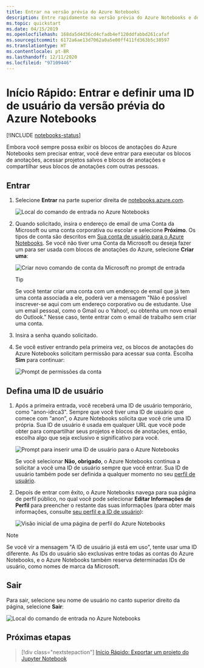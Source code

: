 ```yaml
---
title: Entrar na versão prévia do Azure Notebooks
description: Entre rapidamente na versão prévia do Azure Notebooks e defina uma ID de usuário, que oferece a capacidade de acessar os projetos salvos e compartilhar notebooks com outras pessoas.
ms.topic: quickstart
ms.date: 04/15/2019
ms.openlocfilehash: 168da5d4d36cd4cfadb4ef120ddfabbd261cafaf
ms.sourcegitcommit: 6172a6ae13d7062a0a5e00ff411fd363b5c38597
ms.translationtype: HT
ms.contentlocale: pt-BR
ms.lasthandoff: 12/11/2020
ms.locfileid: "97109446"
---
```

# <a name="quickstart-sign-in-and-set-a-user-id-for-azure-notebooks-preview"></a>Início Rápido: Entrar e definir uma ID de usuário da versão prévia do Azure Notebooks

[!INCLUDE [notebooks-status](../../includes/notebooks-status.md)]

Embora você sempre possa exibir os blocos de anotações do Azure Notebooks sem precisar entrar, você deve entrar para executar os blocos de anotações, acessar projetos salvos e blocos de anotações e compartilhar seus blocos de anotações com outras pessoas.

## <a name="sign-in"></a>Entrar

1. Selecione **Entrar** na parte superior direita de [notebooks.azure.com](https://notebooks.azure.com/).

    ![Local do comando de entrada no Azure Notebooks](media/accounts/sign-in-command.png)

1. Quando solicitado, insira o endereço de email de uma Conta da Microsoft ou uma conta corporativa ou escolar e selecione **Próximo**. Os tipos de conta são descritos em [Sua conta de usuário para o Azure Notebooks](azure-notebooks-user-account.md). Se você não tiver uma Conta da Microsoft ou deseja fazer um para ser usada com blocos de anotações do Azure, selecione **Criar uma**:

    ![Criar novo comando de conta da Microsoft no prompt de entrada](media/accounts/create-new-microsoft-account.png)

    > [!Tip]
    > Se você tentar criar uma conta com um endereço de email que já tem uma conta associada a ele, poderá ver a mensagem "Não é possível inscrever-se aqui com um endereço corporativo ou de estudante. Use um email pessoal, como o Gmail ou o Yahoo!, ou obtenha um novo email do Outlook." Nesse caso, tente entrar com o email de trabalho sem criar uma conta.

1. Insira a senha quando solicitado.

1. Se você estiver entrando pela primeira vez, os blocos de anotações do Azure Notebooks solicitam permissão para acessar sua conta. Escolha **Sim** para continuar:

    ![Prompt de permissões da conta](media/accounts/account-permission-prompt.png)

## <a name="set-a-user-id"></a>Defina uma ID de usuário

1. Após a primeira entrada, você receberá uma ID de usuário temporário, como "anon-idrca3". Sempre que você tiver uma ID de usuário que comece com “anon”, o Azure Notebooks solicita que você crie uma ID própria. Sua ID de usuário é usada em qualquer URL que você pode obter para compartilhar seus projetos e blocos de anotações, então, escolha algo que seja exclusivo e significativo para você.

    ![Prompt para inserir uma ID de usuário para o Azure Notebooks](media/accounts/create-user-id.png)

    Se você selecionar **Não, obrigado**, o Azure Notebooks continua a solicitar a você uma ID de usuário sempre que você entrar. Sua ID de usuário também pode ser definida a qualquer momento no seu [perfil de usuário](azure-notebooks-user-profile.md).

1. Depois de entrar com êxito, o Azure Notebooks navega para sua página de perfil público, no qual você pode selecionar **Editar Informações de Perfil** para preencher o restante das suas informações (para obter mais informações, consulte [seu perfil e a ID de usuário](azure-notebooks-user-profile.md)):

    ![Visão inicial de uma página de perfil do Azure Notebooks](media/accounts/profile-page-new.png)

> [!NOTE]
> Se você vir a mensagem "A ID de usuário já está em uso", tente usar uma ID diferente. As IDs do usuário são exclusivas entre todas as contas do Azure Notebooks, e o Azure Notebooks também reserva determinadas IDs de usuário, como nomes de marca da Microsoft.

## <a name="sign-out"></a>Sair

Para sair, selecione seu nome de usuário no canto superior direito da página, selecione **Sair**:

![Local do comando de entrada no Azure Notebooks](media/accounts/sign-out-command.png)

## <a name="next-steps"></a>Próximas etapas

> [!div class="nextstepaction"]
> [Início Rápido: Exportar um projeto do Jupyter Notebook](quickstart-export-jupyter-notebook-project.md)
